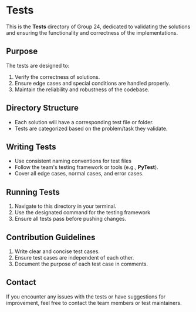 # Tests

This is the **Tests** directory of Group 24, dedicated to validating the solutions and ensuring the functionality and correctness of the implementations.

## Purpose

The tests are designed to:

1. Verify the correctness of solutions.
2. Ensure edge cases and special conditions are handled properly.
3. Maintain the reliability and robustness of the codebase.

## Directory Structure

- Each solution will have a corresponding test file or folder.
- Tests are categorized based on the problem/task they validate.

## Writing Tests

- Use consistent naming conventions for test files
- Follow the team's testing framework or tools (e.g., **PyTest**).
- Cover all edge cases, normal cases, and error cases.

## Running Tests

1. Navigate to this directory in your terminal.
2. Use the designated command for the testing framework
3. Ensure all tests pass before pushing changes.

## Contribution Guidelines

1. Write clear and concise test cases.
2. Ensure test cases are independent of each other.
3. Document the purpose of each test case in comments.

## Contact

If you encounter any issues with the tests or have suggestions for improvement, feel free to contact the team members or test maintainers.

